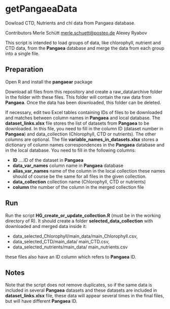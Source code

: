 # getPangaeaData
Dowload CTD, Nutrients and chl data from Pangaea database.

Contributors 
Merle Schütt merle.schuett@posteo.de
Alexey Ryabov 

This script is intended to load groups of data, like chlorophyll, nutrient and CTD data, from the **Pangaea** database and merge the data from each group into a single file.  

## Preparation

Open R and install the **pangaear** package

Download all files from this repository and create a raw_data\archive folder in the folder with these files. This folder will contain the raw data from **Pangaea**. Once the data has been downloaded, this folder can be deleted. 

If necessary, edit two Excel tables containing IDs of files to be downloaded and matches between column names in **Pangaea** and local database. 
The **dataset_links.xlsx** file stores the list of datasets from **Pangaea** to be downloaded. In this file, you need to fill in the column ID (dataset number in **Pangaea**) and data_collection (Chlorophyll, CTD or nutrients). The other columns are optional. 
The file **variable_names_in_datasets.xlsx** stores a dictionary of column names correspondences in the **Pangaea** database and in the local database. You need to fill in the following columns: 

- **ID** ....ID of the dataset in **Pangaea**
- **data_var_names** column name in **Pangaea** database
- **alias_var_names** name of the column in the local collection these names should of course be the same for all files in the given collection.
- **data_collection** collection name (Chlorophyll, CTD or nutrients)
- **column**  the number of the column in the merged collection file

## Run 

Run the script **HG_create_or_update_collection.R** (must be in the working directory of R). It should create a folder **selected_data_collection** with downloaded and merged data inside it: 

- data_selected_Chlorophyll/main_data/main_Chlorophyll.csv, 
- data_selected_CTD/main_data/ main_CTD.csv, 
- data_selected_nutrients/main_data/ main_nutrients.csv 

these files also have an ID column which refers to **Pangaea** ID.

## Notes
Note that the script does not remove duplicates, so if the same data is included in several **Pangaea** datasets and these datasets are included in **dataset_links.xlsx** file, these data will appear several times in the final files, but will have different **Pangaea** ID.
